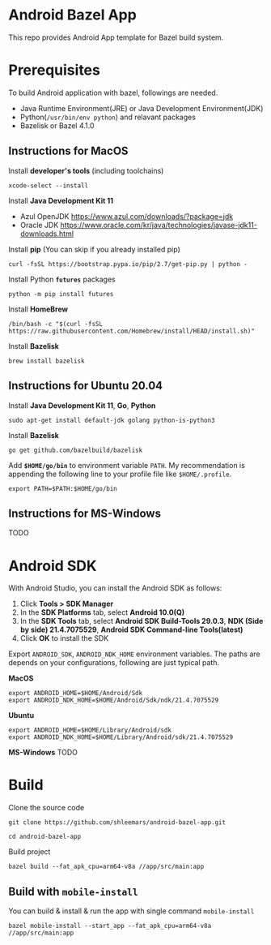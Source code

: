 # Android Bazel App
This repo provides Android App template for Bazel build system.

# Prerequisites

To build Android application with bazel, followings are needed.

- Java Runtime Environment(JRE) or Java Development Environment(JDK)
- Python(`/usr/bin/env python`) and relavant packages
- Bazelisk or Bazel 4.1.0

## Instructions for MacOS
Install **developer's tools** (including toolchains)
```shell
xcode-select --install
```

Install **Java Development Kit 11**
- Azul OpenJDK https://www.azul.com/downloads/?package=jdk
- Oracle JDK https://www.oracle.com/kr/java/technologies/javase-jdk11-downloads.html

Install **pip** (You can skip if you already installed pip) 
```shell
curl -fsSL https://bootstrap.pypa.io/pip/2.7/get-pip.py | python -
```

Install Python **`futures`** packages
```shell
python -m pip install futures
```

Install **HomeBrew**
```shell
/bin/bash -c "$(curl -fsSL https://raw.githubusercontent.com/Homebrew/install/HEAD/install.sh)"
```

Install **Bazelisk**
```shell
brew install bazelisk
```

## Instructions for Ubuntu 20.04
Install **Java Development Kit 11**, **Go**, **Python**
```shell
sudo apt-get install default-jdk golang python-is-python3
```

Install **Bazelisk**
```shell
go get github.com/bazelbuild/bazelisk
```

Add **`$HOME/go/bin`** to environment variable `PATH`. My recommendation is appending the following line to your profile file like `$HOME/.profile`.
```shell
export PATH=$PATH:$HOME/go/bin
```

## Instructions for MS-Windows
TODO

# Android SDK 

With Android Studio, you can install the Android SDK as follows:
1. Click **Tools > SDK Manager**
2. In the **SDK Platforms** tab, select **Android 10.0(Q)**
3. In the **SDK Tools** tab, select **Android SDK Build-Tools 29.0.3**, **NDK (Side by side) 21.4.7075529**, **Android SDK Command-line Tools(latest)**
4. Click **OK** to install the SDK

Export `ANDROID_SDK`, `ANDROID_NDK_HOME` environment variables. The paths are depends on your configurations, following are just typical path.

**MacOS**
```shell
export ANDROID_HOME=$HOME/Android/Sdk
export ANDROID_NDK_HOME=$HOME/Android/Sdk/ndk/21.4.7075529
```

**Ubuntu**
```shell
export ANDROID_HOME=$HOME/Library/Android/sdk
export ANDROID_NDK_HOME=$HOME/Library/Android/sdk/21.4.7075529
```

**MS-Windows**
TODO

# Build
Clone the source code
```shell
git clone https://github.com/shleemars/android-bazel-app.git
```
```shell
cd android-bazel-app
```

Build project
```shell
bazel build --fat_apk_cpu=arm64-v8a //app/src/main:app
```

## Build with `mobile-install`
You can build & install & run the app with single command `mobile-install`

```shell
bazel mobile-install --start_app --fat_apk_cpu=arm64-v8a //app/src/main:app
```
